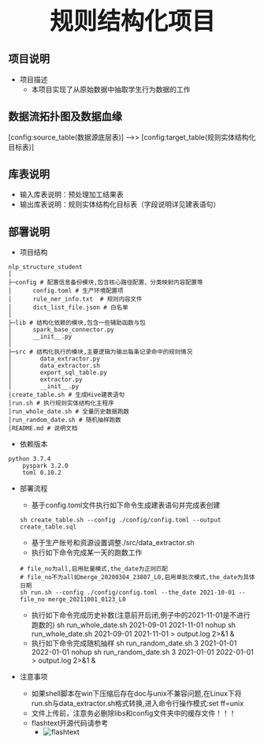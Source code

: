 <center><b><font size=20>规则结构化项目</font></b></center>

## 项目说明
+ 项目描述
    + 本项目实现了从原始数据中抽取学生行为数据的工作

## 数据流拓扑图及数据⾎缘
[config:source_table(数据源底层表)] -->> [config:target_table(规则实体结构化目标表)]

## 库表说明
+ 输入库表说明：预处理加工结果表
+ 输出库表说明：规则实体结构化目标表（字段说明详见建表语句）

## 部署说明
+ 项目结构
```angular2
nlp_structure_student
│
├─config # 配置信息备份模块,包含核心路径配置、分类映射内容配置等
│      config.toml # 生产环境配置项
│      rule_ner_info.txt  # 规则内容文件
│      dict_list_file.json # 白名单
│
├─lib # 结构化依赖的模块,包含一些辅助函数与包
│      spark_base_connector.py
│      __init__.py
│
├─src # 结构化执行的模块,主要逻辑为输出每条记录命中的规则情况
│        data_extractor.py
│        data_extractor.sh
│        export_sql_table.py
│        extractor.py
│        __init__.py
│create_table.sh # 生成Hive建表语句
│run.sh # 执行规则实体结构化主程序
│run_whole_date.sh # 全量历史数据跑数
│run_random_date.sh # 随机抽样跑数
│README.md # 说明文档
```
+ 依赖版本
```angular2
python 3.7.4
    pyspark 3.2.0
    toml 0.10.2
```
+ 部署流程
    + 基于config.toml文件执行如下命令生成建表语句并完成表创建
    ```
    sh create_table.sh --config ./config/config.toml --output create_table.sql
    ```
    + 基于生产账号和资源设置调整./src/data_extractor.sh
    + 执行如下命令完成某一天的跑数工作
    ```
    # file_no为all,启用批量模式,the_date为正则匹配
    # file_no不为all如merge_20200304_23807_L0,启用单批次模式,the_date为具体日期
    sh run.sh --config ./config/config.toml --the_date 2021-10-01 --file_no merge_20211001_0123_L0
    ```
    + 执行如下命令完成历史补数(注意前开后闭,例子中的2021-11-01是不进行跑数的)
    sh run_whole_date.sh 2021-09-01 2021-11-01
    nohup sh run_whole_date.sh 2021-09-01 2021-11-01 > output.log 2>&1 &
    + 执行如下命令完成随机抽样
    sh run_random_date.sh 3 2021-01-01 2022-01-01
    nohup sh run_random_date.sh 3 2021-01-01 2022-01-01 > output.log 2>&1 &

+ 注意事项
    + 如果shell脚本在win下压缩后存在doc与unix不兼容问题,在Linux下将run.sh与data_extractor.sh格式转换,进入命令行操作模式:set ff=unix
    + 文件上传前，注意务必删除libs和config文件夹中的缓存文件！！！
    + flashtext开源代码请参考
        + ![flashtext](https://github.com/vi3k6i5/flashtext)